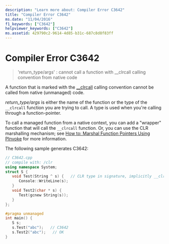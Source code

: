 ```yaml
---
description: "Learn more about: Compiler Error C3642"
title: "Compiler Error C3642"
ms.date: "11/04/2016"
f1_keywords: ["C3642"]
helpviewer_keywords: ["C3642"]
ms.assetid: 429790c2-9614-4d85-b31c-687c8d8f83ff
---
```

# Compiler Error C3642

> 'return_type/args' : cannot call a function with __clrcall calling convention from native code

A function that is marked with the [__clrcall](../../cpp/clrcall.md) calling convention cannot be called from native (unmanaged) code.

*return_type/args* is either the name of the function or the type of the `__clrcall` function you are trying to call.  A type is used when you're calling through a function-pointer.

To call a managed function from a native context, you can add a "wrapper" function that will call the `__clrcall` function. Or, you can use the CLR marshalling mechanism; see [How to: Marshal Function Pointers Using PInvoke](../../dotnet/how-to-marshal-function-pointers-using-pinvoke.md) for more information.

The following sample generates C3642:

```cpp
// C3642.cpp
// compile with: /clr
using namespace System;
struct S {
   void Test(String ^ s) {   // CLR type in signature, implicitly __clrcall
      Console::WriteLine(s);
   }
   void Test2(char * s) {
      Test(gcnew String(s));
   }
};

#pragma unmanaged
int main() {
   S s;
   s.Test("abc");   // C3642
   s.Test2("abc");   // OK
}
```

